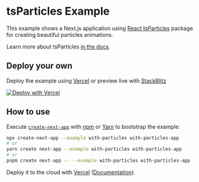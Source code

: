 # tsParticles Example

This example shows a Next.js application using [React tsParticles](https://github.com/matteobruni/tsparticles/tree/main/components/react) package for creating beautiful particles animations.

Learn more about tsParticles [in the docs](https://particles.js.org/docs).

## Deploy your own

Deploy the example using [Vercel](https://vercel.com?utm_source=github&utm_medium=readme&utm_campaign=next-example) or preview live with [StackBlitz](https://stackblitz.com/github/vercel/next.js/tree/canary/examples/with-particles)

[![Deploy with Vercel](https://vercel.com/button)](https://vercel.com/new/clone?repository-url=https://github.com/vercel/next.js/tree/canary/examples/with-particles&project-name=with-particles&repository-name=with-particles)

## How to use

Execute [`create-next-app`](https://github.com/vercel/next.js/tree/canary/packages/create-next-app) with [npm](https://docs.npmjs.com/cli/init) or [Yarn](https://yarnpkg.com/lang/en/docs/cli/create/) to bootstrap the example:

```bash
npx create-next-app --example with-particles with-particles-app
# or
yarn create next-app --example with-particles with-particles-app
# or
pnpm create next-app -- --example with-particles with-particles-app
```

Deploy it to the cloud with [Vercel](https://vercel.com/new?utm_source=github&utm_medium=readme&utm_campaign=next-example) ([Documentation](https://nextjs.org/docs/deployment)).
